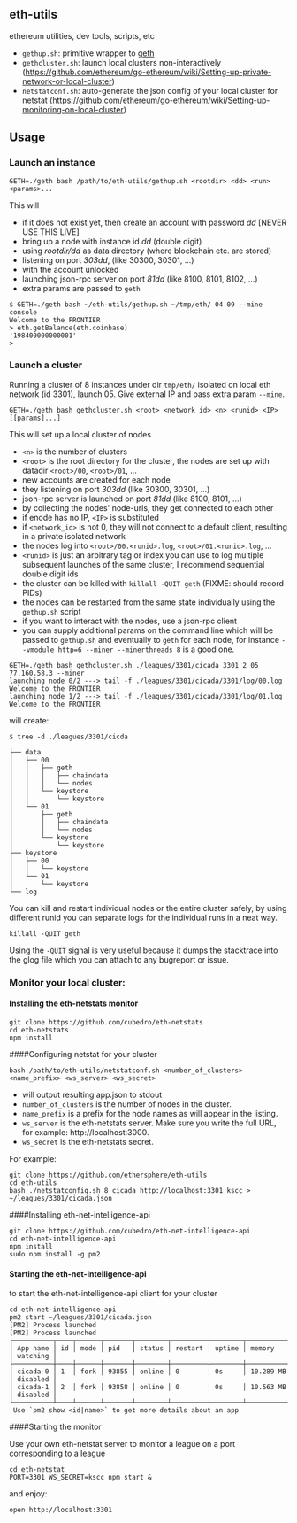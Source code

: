 ## eth-utils

ethereum utilities, dev tools, scripts, etc

* `gethup.sh`: primitive wrapper to [geth](https://github.com/ethereum/go-ethereum)
* `gethcluster.sh`: launch local clusters non-interactively (https://github.com/ethereum/go-ethereum/wiki/Setting-up-private-network-or-local-cluster)
* `netstatconf.sh`: auto-generate the json config of your local cluster for netstat (https://github.com/ethereum/go-ethereum/wiki/Setting-up-monitoring-on-local-cluster)

##  Usage

### Launch an instance 

```
GETH=./geth bash /path/to/eth-utils/gethup.sh <rootdir> <dd> <run> <params>...
```

This will
- if it does not exist yet, then create an account with password _dd_ [NEVER USE THIS LIVE]
- bring up a node with instance id _dd_ (double digit)
- using _rootdir/dd_ as data directory (where blockchain etc. are stored)
- listening on port _303dd_, (like 30300, 30301, ...)
- with the account unlocked
- launching json-rpc server on port _81dd_ (like 8100, 8101, 8102, ...)
- extra params are passed to `geth` 

```
$ GETH=./geth bash ~/eth-utils/gethup.sh ~/tmp/eth/ 04 09 --mine console 
Welcome to the FRONTIER
> eth.getBalance(eth.coinbase)
'198400000000001'
>
```

### Launch a cluster 
Running a cluster of 8 instances under dir `tmp/eth/` isolated on local eth network (id 3301), launch 05. Give external IP and pass extra param `--mine`.

```
GETH=./geth bash gethcluster.sh <root> <network_id> <n> <runid> <IP> [[params]...]
```

This will set up a local cluster of nodes
- `<n>` is the number of clusters
- `<root>` is the root directory for the cluster, the nodes are set up 
  with datadir `<root>/00`, `<root>/01`, ...
- new accounts are created for each node
- they listening on port _303dd_ (like 30300, 30301, ...)
- json-rpc server is launched on port _81dd_ (like 8100, 8101, ...)
- by collecting the nodes' node-urls, they get connected to each other
- if enode has no IP, `<IP>` is substituted
- if `<network_id>` is not 0, they will not connect to a default client,
  resulting in a private isolated network
- the nodes log into `<root>/00.<runid>.log`, `<root>/01.<runid>.log`, ...
- `<runid>` is just an arbitrary tag or index you can use to log multiple 
  subsequent launches of the same cluster, I recommend sequential double digit ids
- the cluster can be killed with `killall -QUIT geth` (FIXME: should record PIDs)
- the nodes can be restarted from the same state individually using the `gethup.sh` script
- if you want to interact with the nodes, use a json-rpc client
- you can supply additional params on the command line which will be passed 
  to `gethup.sh` and eventually to `geth` for each node, for instance `--vmodule http=6 --miner --minerthreads 8` is a good one.

```
GETH=./geth bash gethcluster.sh ./leagues/3301/cicada 3301 2 05 77.160.58.3 --miner
launching node 0/2 ---> tail -f ./leagues/3301/cicada/3301/log/00.log
Welcome to the FRONTIER
launching node 1/2 ---> tail -f ./leagues/3301/cicada/3301/log/01.log
Welcome to the FRONTIER
```

will create:
```
$ tree -d ./leagues/3301/cicda
.
├── data
│   ├── 00
│   │   ├── geth
│   │   │   ├── chaindata
│   │   │   └── nodes
│   │   └── keystore
│   │       └── keystore
│   └── 01
│       ├── geth
│       │   ├── chaindata
│       │   └── nodes
│       └── keystore
│           └── keystore
├── keystore
│   ├── 00
│   │   └── keystore
│   └── 01
│       └── keystore
└── log
```

You can kill and restart individual nodes or the entire cluster safely, by using different runid you can separate logs for the individual runs in a neat way.

```
killall -QUIT geth
```

Using the `-QUIT` signal is very useful because it dumps the stacktrace into the glog file which you can attach to any bugreport or issue. 

### Monitor your local cluster:


#### Installing the eth-netstats monitor

```
git clone https://github.com/cubedro/eth-netstats
cd eth-netstats
npm install
```

####Configuring netstat for your cluster

```
bash /path/to/eth-utils/netstatconf.sh <number_of_clusters> <name_prefix> <ws_server> <ws_secret> 
```

- will output resulting app.json to stdout
- `number_of_clusters` is the number of nodes in the cluster.
- `name_prefix` is a prefix for the node names as will appear in the listing.
- `ws_server` is the eth-netstats server. Make sure you write the full URL, for example: http://localhost:3000.
- `ws_secret` is the eth-netstats secret.

For example:

```
git clone https://github.com/ethersphere/eth-utils
cd eth-utils
bash ./netstatconfig.sh 8 cicada http://localhost:3301 kscc > ~/leagues/3301/cicada.json
```

####Installing eth-net-intelligence-api

```
git clone https://github.com/cubedro/eth-net-intelligence-api
cd eth-net-intelligence-api
npm install
sudo npm install -g pm2
```

#### Starting the eth-net-intelligence-api

to start the eth-net-intelligence-api client for your cluster

```
cd eth-net-intelligence-api
pm2 start ~/leagues/3301/cicada.json
[PM2] Process launched
[PM2] Process launched
┌──────────┬────┬──────┬───────┬────────┬─────────┬────────┬─────────────┬──────────┐
│ App name │ id │ mode │ pid   │ status │ restart │ uptime │ memory      │ watching │
├──────────┼────┼──────┼───────┼────────┼─────────┼────────┼─────────────┼──────────┤
│ cicada-0 │ 1  │ fork │ 93855 │ online │ 0       │ 0s     │ 10.289 MB   │ disabled │
│ cicada-1 │ 2  │ fork │ 93858 │ online │ 0       │ 0s     │ 10.563 MB   │ disabled │
└──────────┴────┴──────┴───────┴────────┴─────────┴────────┴─────────────┴──────────┘
 Use `pm2 show <id|name>` to get more details about an app
```


####Starting the monitor 

Use your own eth-netstat server to monitor a league on a port corresponding to a league

```
cd eth-netstat
PORT=3301 WS_SECRET=kscc npm start &
```

and enjoy:
```
open http://localhost:3301
```
